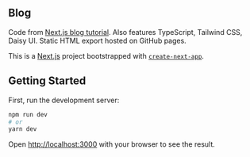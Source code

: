 ## Blog

Code from [Next.js blog tutorial](https://nextjs.org/learn/basics/data-fetching). Also features TypeScript, Tailwind CSS, Daisy UI. Static HTML export hosted on GitHub pages.

This is a [Next.js](https://nextjs.org/) project bootstrapped with [`create-next-app`](https://github.com/vercel/next.js/tree/canary/packages/create-next-app).

## Getting Started

First, run the development server:

```bash
npm run dev
# or
yarn dev
```

Open [http://localhost:3000](http://localhost:3000) with your browser to see the result.
